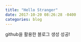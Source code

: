 ```yaml
---
title: "Hello Stranger"
date: 2017-10-20 08:26:28 -0400
categories: blog
---
```

github을 활용한 블로그 생성 성공!
